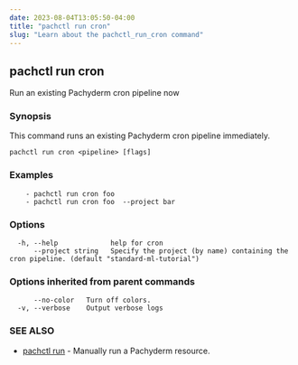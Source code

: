 ```yaml
---
date: 2023-08-04T13:05:50-04:00
title: "pachctl run cron"
slug: "Learn about the pachctl_run_cron command"
---
```


## pachctl run cron

Run an existing Pachyderm cron pipeline now

### Synopsis

This command runs an existing Pachyderm cron pipeline immediately.

```
pachctl run cron <pipeline> [flags]
```

### Examples

```
	- pachctl run cron foo 
	- pachctl run cron foo  --project bar 

```

### Options

```
  -h, --help             help for cron
      --project string   Specify the project (by name) containing the cron pipeline. (default "standard-ml-tutorial")
```

### Options inherited from parent commands

```
      --no-color   Turn off colors.
  -v, --verbose    Output verbose logs
```

### SEE ALSO

* [pachctl run](/commands/pachctl_run/)	 - Manually run a Pachyderm resource.

